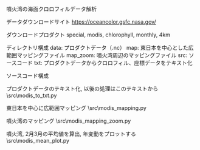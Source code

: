 
噴火湾の海面クロロフィルデータ解析

データダウンロードサイト
https://oceancolor.gsfc.nasa.gov/

ダウンロードプロダクト
special, modis, chlorophyll, monthly, 4km

ディレクトリ構成
data: プロダクトデータ（.nc）
map: 東日本を中心とした広範囲マッピングファイル
map_zoom: 噴火湾周辺のマッピングファイル
src: ソースコード
txt: プロダクトデータからクロロフィル、座標データをテキスト化

ソースコード構成

プロダクトデータのテキスト化, 以後の処理はこのテキストから
\src\modis_to_txt.py

東日本を中心に広範囲マッピング
\src\modis_mapping.py

噴火湾のマッピング
\src\modis_mapping_zoom.py

噴火湾, 2月3月の平均値を算出, 年変動をプロットする
\src\modis_mean_plot.py